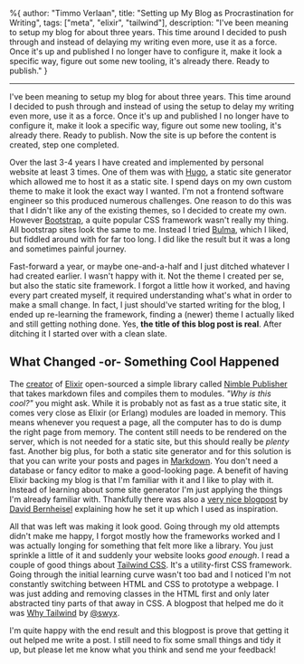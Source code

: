 %{
  author: "Timmo Verlaan",
  title: "Setting up My Blog as Procrastination for Writing",
  tags: ["meta", "elixir", "tailwind"],
  description: "I've been meaning to setup my blog for about three years. This time around I decided to push through and instead of delaying my writing even more, use it as a force. Once it's up and published I no longer have to configure it, make it look a specific way, figure out some new tooling, it's already there. Ready to publish."
}

---

I've been meaning to setup my blog for about three years. This time around I decided to push through and instead of using the setup to delay my writing even more, use it as a force. Once it's up and published I no longer have to configure it, make it look a specific way, figure out some new tooling, it's already there. Ready to publish. Now the site is up before the content is created, step one completed.

Over the last 3-4 years I have created and implemented by personal website at least 3 times. One of them was with [Hugo](https://gohugo.io/ "Hugo Static Site Generator"), a static site generator which allowed me to host it as a static site. I spend days on my own custom theme to make it look the exact way I wanted. I'm not a frontend software engineer so this produced numerous challenges. One reason to do this was that I didn't like any of the existing themes, so I decided to create my own. However [Bootstrap](https://getbootstrap.com/ "Bootstrap CSS Framework"), a quite popular CSS framework wasn't really my thing. All bootstrap sites look the same to me. Instead I tried [Bulma](https://bulma.io/ "Bulma CCS Framework"), which I liked, but fiddled around with for far too long. I did like the result but it was a long and sometimes painful journey.

Fast-forward a year, or maybe one-and-a-half and I just ditched whatever I had created earlier. I wasn't happy with it. Not the theme I created per se, but also the static site framework. I forgot a little how it worked, and having every part created myself, it required understanding what's what in order to make a small change. In fact, I just should've started writing for the blog, I ended up re-learning the framework, finding a (newer) theme I actually liked and still getting nothing done. Yes, **the title of this blog post is real**. After ditching it I started over with a clean slate.

## What Changed -or- Something Cool Happened

The [creator](https://twitter.com/josevalim "José Valim") of [Elixir](https://elixir-lang.org/ "Elixir Programming Language") open-sourced a simple library called [Nimble Publisher](https://github.com/dashbitco/nimble_publisher/ "Nimble Publisher") that takes markdown files and compiles them to modules. _"Why is this cool?"_ you might ask. While it is probably not as fast as a true static site, it comes very close as Elixir (or Erlang) modules are loaded in memory. This means whenever you request a page, all the computer has to do is dump the right page from memory. The content still needs to be rendered on the server, which is not needed for a static site, but this should really be _plenty_ fast. Another big plus, for both a static site generator and for this solution is that you can write your posts and pages in [Markdown](https://wikipedia.org/wiki/Markdown "Markdown on Wikipedia"). You don't need a database or fancy editor to make a good-looking page. A benefit of having Elixir backing my blog is that I'm familiar with it and I like to play with it. Instead of learning about some site generator I'm just applying the things I'm already familiar with. Thankfully there was also a [very nice blogpost](https://bernheisel.com/blog/moving-blog "'Moving the blog to Elixir and Phoenix LiveView' by David Bernheisel") by [David Bernheisel](https://twitter.com/bernheisel "David Bernheisel on Twitter") explaining how he set it up which I used as inspiration.

All that was left was making it look good. Going through my old attempts didn't make me happy, I forgot mostly how the frameworks worked and I was actually longing for something that felt more like a library. You just sprinkle a little of it and suddenly your website looks _good enough_. I read a couple of good things about [Tailwind CSS](https://tailwindcss.com/ "Tailwind CSS"). It's a utility-first CSS framework. Going through the initial learning curve wasn't too bad and I noticed I'm not constantly switching between HTML and CSS to prototype a webpage. I was just adding and removing classes in the HTML first and only later abstracted tiny parts of that away in CSS. A blogpost that helped me do it was [Why Tailwind](https://www.swyx.io/why-tailwind/ "Why Tailwind by @swyx") by [@swyx](https://twitter.com/swyx "@swyx on Twitter").

I'm quite happy with the end result and this blogpost is prove that getting it out helped me write a post. I still need to fix some small things and tidy it up, but please let me know what you think and send me your feedback!
